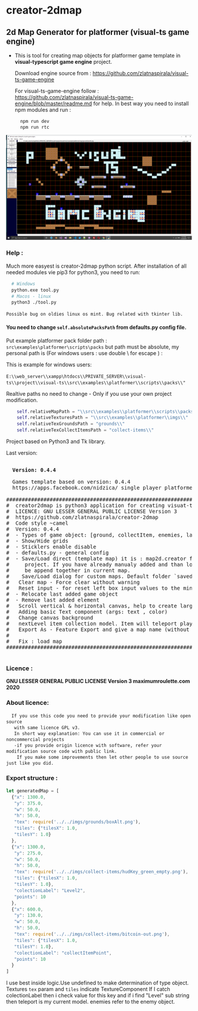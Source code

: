 # creator-2dmap #
## 2d Map Generator for platformer (visual-ts game engine) ##

 - This is tool for creating map objects for platformer game template
   in <b>visual-typescript game engine</b> project.

   Download engine source from :
     https://github.com/zlatnaspirala/visual-ts-game-engine

   For visual-ts-game-engine follow :
   https://github.com/zlatnaspirala/visual-ts-game-engine/blob/master/readme.md
   for help. In best way you need to install npm modules and run :
   ```
     npm run dev
     npm run rtc
   ```

![visualTSTools](https://github.com/zlatnaspirala/creator-2dmap/blob/master/creator-2d-map.image.png)

### Help : ###

 Much more easyest is creator-2dmap python script.
 After installation of all needed modules vie pip3 for python3, you need to run:

```bash
  # Windows
  python.exe tool.py
  # Macos - linux
  python3 ./tool.py
```

``` Possible bug on oldies linux os mint. Bug related with tkinter lib. ```

 #### You need to change `self.absolutePacksPath` from defaults.py config file. ####
 Put example platformer pack folder path :
  `src\examples\platformer\scripts\packs`
  but path must be absolute, my personal path is (For windows users : use double \ for escape ) :

  This is example for windows users:

  `E:\\web_server\\xampp\htdocs\\PRIVATE_SERVER\\visual-ts\\project\\visual-ts\\src\\examples\\platformer\\scripts\\packs\\"`

Realtive paths no need to change - Only if you use your own project modification.

```python
    self.relativeMapPath = "\\src\\examples\\platformer\\scripts\\packs\\"
    self.relativeTexturesPath = "\\src\\examples\\platformer\\imgs\\"
    self.relativeTexGroundsPath = "grounds\\"
    self.relativeTexCollectItemsPath = "collect-items\\"
```

Project based on Python3 and Tk library.


Last version:

<pre>

  <b>Version: 0.4.4</b>

  Games template based on version: 0.4.4
  https://apps.facebook.com/nidzica/ single player platformer solution.

#################################################################################
#  creator2dmap is python3 application for creating visuat-ts game engine 2d maps
#  LICENCE: GNU LESSER GENERAL PUBLIC LICENSE Version 3
#  https://github.com/zlatnaspirala/creator-2dmap
#  Code style ~camel
#  Version: 0.4.4
#  - Types of game object: [ground, collectItem, enemies, labels]
#  - Show/Hide grids
#  - Sticklers enable disable
#  - defaults.py - general config
#  - Save/Load direct (template map) it is : map2d.creator file in the root of
#     project. If you have already manualy added and than load default map it will
#     be append together in current map.
#    Save/Load dialog for custom maps. Default folder `saved-maps/`
#   Clear map - Force clear without warning
#   Reset input - for reset left box input values to the minimum.
#  - Relocate last added game object
#  - Remove last added element
#   Scroll vertical & horizontal canvas, help to create large maps.
#   Adding basic Text component (args: text , color)
#   Change canvas background
#   nextLevel item collection model. Item will teleport player to the next level/map
#   Export As - Feature Export and give a map name (without `.ts`)
#
#   Fix : load map
#################################################################################

</pre>

### Licence : ###
<b>
  GNU LESSER GENERAL PUBLIC LICENSE Version 3
  maximumroulette.com 2020
</b>

### About licence: ###

```
  If you use this code you need to provide your modification like open source
   with same licence GPL v3.
   In short way explanation: You can use it in commercial or noncommercial projects
   -if you provide origin licence with software, refer your modification source code with public link.
    If you make some improvements then let other people to use source just like you did.
```

### Export structure : ###

```javascript
let generatedMap = [
  {"x": 1300.0,
   "y": 375.0,
   "w": 50.0,
   "h": 50.0,
   "tex": require('../../imgs/grounds/boxAlt.png'),
   "tiles": {"tilesX": 1.0,
   "tilesY": 1.0}
  },
  {"x": 1300.0,
   "y": 275.0,
   "w": 50.0,
   "h": 50.0,
   "tex": require('../../imgs/collect-items/hudKey_green_empty.png'),
   "tiles": {"tilesX": 1.0,
   "tilesY": 1.0},
   "colectionLabel": "Level2",
   "points": 10
  },
  {"x": 600.0,
   "y": 130.0,
   "w": 50.0,
   "h": 50.0,
   "tex": require('../../imgs/collect-items/bitcoin-out.png'),
   "tiles": {"tilesX": 1.0,
   "tilesY": 1.0},
   "colectionLabel": "collectItemPoint",
   "points": 10
  }
]
```

I use best inside logic.Use undefined to make determination of type object.
Textures `tex` param and `tiles` indicate TextureComponent
If I catch colectionLabel then i check value for this key and if i find
"Level" sub string then teleport is my current model.
enemies refer to the enemy object.

